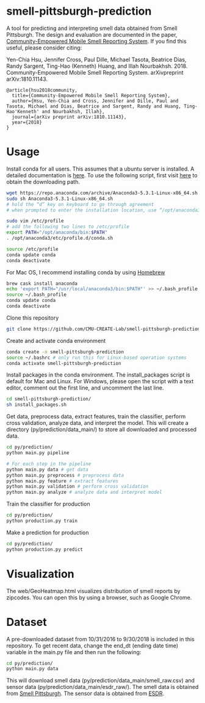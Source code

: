 # smell-pittsburgh-prediction
A tool for predicting and interpreting smell data obtained from Smell Pittsburgh. The design and evaluation are documented in the paper, [Community-Empowered Mobile Smell Reporting System](https://arxiv.org/abs/1810.11143). If you find this useful, please consider citing:<br/>

Yen-Chia Hsu, Jennifer Cross, Paul Dille, Michael Tasota, Beatrice Dias, Randy Sargent, Ting-Hao (Kenneth) Huang, and Illah Nourbakhsh. 2018. Community-Empowered Mobile Smell Reporting System. arXivpreprint arXiv:1810.11143. 
```
@article{hsu2018community,
  title={Community-Empowered Mobile Smell Reporting System},
  author={Hsu, Yen-Chia and Cross, Jennifer and Dille, Paul and Tasota, Michael and Dias, Beatrice and Sargent, Randy and Huang, Ting-Hao'Kenneth' and Nourbakhsh, Illah},
  journal={arXiv preprint arXiv:1810.11143},
  year={2018}
}
```
# Usage
Install conda for all users. This assumes that a ubuntu server is installed. A detailed documentation is [here](https://conda.io/docs/user-guide/getting-started.html). To use the following script, first visit [here](https://www.anaconda.com/download/#linux) to obtain the downloading path.
```sh
wget https://repo.anaconda.com/archive/Anaconda3-5.3.1-Linux-x86_64.sh # replace this with the desired path
sudo sh Anaconda3-5.3.1-Linux-x86_64.sh
# hold the “d” key on keyboard to go through agreement
# when prompted to enter the installation location, use “/opt/anaconda3”

sudo vim /etc/profile
# add the following two lines to /etc/profile
export PATH="/opt/anaconda/bin:$PATH"
. /opt/anaconda3/etc/profile.d/conda.sh

source /etc/profile
conda update conda
conda deactivate
```
For Mac OS, I recommend installing conda by using [Homebrew](https://brew.sh/)
```sh
brew cask install anaconda
echo 'export PATH="/usr/local/anaconda3/bin:$PATH"' >> ~/.bash_profile
source ~/.bash_profile
conda update conda
conda deactivate
```
Clone this repository
```sh
git clone https://github.com/CMU-CREATE-Lab/smell-pittsburgh-prediction.git
```
Create and activate conda environment
```sh
conda create -n smell-pittsburgh-prediction
source ~/.bashrc # only run this for Linux-based operation systems
conda activate smell-pittsburgh-prediction
```
Install packages in the conda environment. The install_packages script is default for Mac and Linux. For Windows, please open the script with a text editor, comment out the first line, and uncomment the last line.
```sh
cd smell-pittsburgh-prediction/
sh install_packages.sh
```
Get data, preprocess data, extract features, train the classifier, perform cross validation, analyze data, and interpret the model. This will create a directory (py/prediction/data_main/) to store all downloaded and processed data.
```sh
cd py/prediction/
python main.py pipeline

# For each step in the pipeline
python main.py data # get data
python main.py preprocess # preprocess data
python main.py feature # extract features
python main.py validation # perform cross validation
python main.py analyze # analyze data and interpret model
```
Train the classifier for production
```sh
cd py/prediction/
python production.py train
```
Make a prediction for production
```sh
cd py/prediction/
python production.py predict
```

# Visualization
The web/GeoHeatmap.html visualizes distribution of smell reports by zipcodes. You can open this by using a browser, such as Google Chrome.

# Dataset
A pre-downloaded dataset from 10/31/2016 to 9/30/2018 is included in this repository. To get recent data, change the end_dt (ending date time) variable in the main.py file and then run the following:
```sh
cd py/prediction/
python main.py data
```
This will download smell data (py/prediction/data_main/smell_raw.csv) and sensor data (py/prediction/data_main/esdr_raw/). The smell data is obtained from [Smell Pittsburgh](https://github.com/CMU-CREATE-Lab/smell-pittsburgh-rails/wiki/How-to-use-the-API). The sensor data is obtained from [ESDR](https://github.com/CMU-CREATE-Lab/esdr/blob/master/HOW_TO.md).
